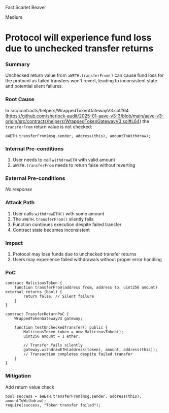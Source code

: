 Fast Scarlet Beaver

Medium

# Protocol will experience fund loss due to unchecked transfer returns

### Summary

Unchecked return value from `aWETH.transferFrom()` can cause fund loss for the protocol as failed transfers won't revert, leading to inconsistent state and potential silent failures.



### Root Cause

In src/contracts/helpers/WrappedTokenGatewayV3.sol#64 (https://github.com/sherlock-audit/2025-01-aave-v3-3/blob/main/aave-v3-origin/src/contracts/helpers/WrappedTokenGatewayV3.sol#L64) the `transferFrom` return value is not checked:

```solidity
aWETH.transferFrom(msg.sender, address(this), amountToWithdraw);
```




### Internal Pre-conditions

1. User needs to call `withdrawETH` with valid amount
2. `aWETH.transferFrom` needs to return false without reverting


### External Pre-conditions

_No response_

### Attack Path

1. User calls `withdrawETH()` with some amount
2. The `aWETH.transferFrom()` silently fails
3. Function continues execution despite failed transfer
4. Contract state becomes inconsistent

### Impact

1. Protocol may lose funds due to unchecked transfer returns
2. Users may experience failed withdrawals without proper error handling

### PoC

```solidity
contract MaliciousToken {
    function transferFrom(address from, address to, uint256 amount) external returns (bool) {
        return false; // Silent failure
    }
}

contract TransferReturnPoC {
    WrappedTokenGatewayV3 gateway;
    
    function testUncheckedTransfer() public {
        MaliciousToken token = new MaliciousToken();
        uint256 amount = 1 ether;
        
        // Transfer fails silently
        gateway.withdrawETH(address(token), amount, address(this));
        // Transaction completes despite failed transfer
    }
}
```

### Mitigation

Add return value check

```solidity
bool success = aWETH.transferFrom(msg.sender, address(this), amountToWithdraw);
require(success, "Token transfer failed");
```